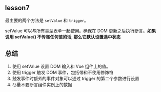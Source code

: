 ## lesson7
最主要的两个方法是 `setValue` 和 `trigger`。

setValue 可以与所有类型表单一起使用。确保在 DOM 更新之后执行断言。**如果调用 setValue() 不传递任何值的话, 那么它默认设置选中状态**


## 总结
1. 使用 setValue 设置 DOM 输入和 Vue 组件上的值。
2. 使用 trigger 触发 DOM 事件，包括带和不使用修饰符
3. 触发事件时额外的事件对象可以通过 trigger 的第二个参数进行设置
4. 尽量不要断言组件实例上的数据

